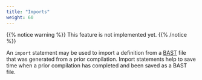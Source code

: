 ```yaml
---
title: "Imports"
weight: 60
---
```


{{% notice warning %}}
This feature is not implemented yet. 
{{% /notice %}}

An `import` statement may be used to import a definition from a 
[BAST](../../translation/bast) file that was generated from a prior 
compilation. Import statements help to save time when a prior compilation 
has completed and been saved as a BAST file. 
